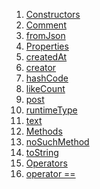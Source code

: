 1.  [Constructors](models_comment_comment_model/Comment-class.html#constructors)
2.  [Comment](models_comment_comment_model/Comment/Comment.html)
3.  [fromJson](models_comment_comment_model/Comment/Comment.fromJson.html)
4.  [Properties](models_comment_comment_model/Comment-class.html#instance-properties)
5.  [createdAt](models_comment_comment_model/Comment/createdAt.html)
6.  [creator](models_comment_comment_model/Comment/creator.html)
7.  [hashCode](https://api.flutter.dev/flutter/dart-core/Object/hashCode.html)
8.  [likeCount](models_comment_comment_model/Comment/likeCount.html)
9.  [post](models_comment_comment_model/Comment/post.html)
10. [runtimeType](https://api.flutter.dev/flutter/dart-core/Object/runtimeType.html)
11. [text](models_comment_comment_model/Comment/text.html)
12. [Methods](models_comment_comment_model/Comment-class.html#instance-methods)
13. [noSuchMethod](https://api.flutter.dev/flutter/dart-core/Object/noSuchMethod.html)
14. [toString](https://api.flutter.dev/flutter/dart-core/Object/toString.html)
15. [Operators](models_comment_comment_model/Comment-class.html#operators)
16. [operator
    ==](https://api.flutter.dev/flutter/dart-core/Object/operator_equals.html)
